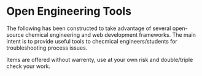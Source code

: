 # Open Engineering Tools

The following has been constructed to take advantage of several open-source chemical engineering and web development frameworks.  The main intent is to provide useful tools to checmical engineers/students for troubleshooting process issues.

Items are offered without warrenty, use at your own risk and double/triple check your work.